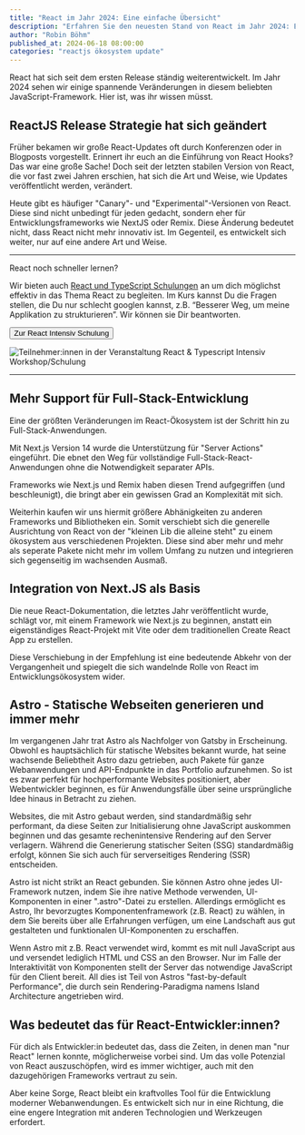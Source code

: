 ```yaml
---
title: "React im Jahr 2024: Eine einfache Übersicht"
description: "Erfahren Sie den neuesten Stand von React im Jahr 2024: Entwicklungen, Trends und die Zukunft der beliebtesten JavaScript-Bibliothek für Frontend-Entwicklung."
author: "Robin Böhm"
published_at: 2024-06-18 08:00:00
categories: "reactjs ökosystem update"
---
```

React hat sich seit dem ersten Release ständig weiterentwickelt.
Im Jahr 2024 sehen wir einige spannende Veränderungen in diesem beliebten JavaScript-Framework.
Hier ist, was ihr wissen müsst.

##  ReactJS Release Strategie hat sich geändert

Früher bekamen wir große React-Updates oft durch Konferenzen oder in Blogposts vorgestellt. Erinnert ihr euch an die Einführung von React Hooks? Das war eine große Sache! Doch seit der letzten stabilen Version von React, die vor fast zwei Jahren erschien, hat sich die Art und Weise, wie Updates veröffentlicht werden, verändert.

Heute gibt es häufiger "Canary"- und "Experimental"-Versionen von React. Diese sind nicht unbedingt für jeden gedacht, sondern eher für Entwicklungsframeworks wie NextJS oder Remix. Diese Änderung bedeutet nicht, dass React nicht mehr innovativ ist. Im Gegenteil, es entwickelt sich weiter, nur auf eine andere Art und Weise.

<hr>
<div class="workshop-hint text-center">
 <div class="h3">React noch schneller lernen?</div>
 <div class="row mb-2">
   <div class="col-xs-12 col-md-6">
     <p> Wir bieten auch <a target="_blank" href="https://workshops.de/seminare-schulungen-kurse/react-typescript?utm_source=reactjs_de&utm_campaign=tutorial&utm_medium=link&utm_content=text-article-top">React und TypeScript Schulungen</a>        an um dich möglichst effektiv in das Thema React zu begleiten. Im Kurs kannst Du die Fragen stellen, die Du nur
       schlecht googlen kannst, z.B. “Besserer Weg, um meine Applikation zu strukturieren”. Wir können sie Dir beantworten.
     </p>
     <p class="text-center">
       <a target="_blank" href="https://workshops.de/seminare-schulungen-kurse/react-typescript?utm_source=reactjs_de&utm_campaign=tutorial&utm_medium=button&utm_content=text-article-top">
         <button class="btn btn-danger">Zur React Intensiv Schulung</button>
       </a>
     </p>
   </div>
   <div class="col-xs-12 col-md-6">
     <img
     class="lazy img-fluid img-rounded"
     src="/shared/assets/img/placeholder-image.svg" alt="Teilnehmer:innen in der Veranstaltung React &amp; Typescript Intensiv Workshop/Schulung" data-src="workshops-attendees.png" data-srcset="workshops-attendees.png"
     />
   </div>
 </div>
</div>
<hr>

## Mehr Support für Full-Stack-Entwicklung

Eine der größten Veränderungen im React-Ökosystem ist der Schritt hin zu Full-Stack-Anwendungen.

Mit Next.js Version 14 wurde die  Unterstützung für "Server Actions" eingeführt.
Die ebnet den Weg für vollständige Full-Stack-React-Anwendungen ohne die Notwendigkeit separater APIs.

Frameworks wie Next.js und Remix haben diesen Trend aufgegriffen (und beschleunigt), die bringt aber ein gewissen Grad an Komplexität mit sich.

Weiterhin kaufen wir uns hiermit größere Abhänigkeiten zu anderen Frameworks und Bibliotheken ein. Somit verschiebt sich die generelle Ausrichtung von React von der "kleinen Lib die alleine steht" zu einem ökosystem aus verschiedenen Projekten. Diese sind aber mehr und mehr als seperate Pakete nicht mehr im vollem Umfang zu nutzen und integrieren sich gegenseitig im wachsenden Ausmaß.

## Integration von Next.JS als Basis

Die neue React-Dokumentation, die letztes Jahr veröffentlicht wurde, schlägt vor, mit einem Framework wie Next.js zu beginnen, anstatt ein eigenständiges React-Projekt mit Vite oder dem traditionellen Create React App zu erstellen.

Diese Verschiebung in der Empfehlung ist eine bedeutende Abkehr von der Vergangenheit und spiegelt die sich wandelnde Rolle von React im Entwicklungsökosystem wider.

## Astro - Statische Webseiten generieren und immer mehr

Im vergangenen Jahr trat Astro als Nachfolger von Gatsby in Erscheinung. Obwohl es hauptsächlich für statische Websites bekannt wurde, hat seine wachsende Beliebtheit Astro dazu getrieben, auch Pakete für ganze Webanwendungen und API-Endpunkte in das Portfolio aufzunehmen. So ist es zwar perfekt für hochperformante Websites positioniert, aber Webentwickler beginnen, es für Anwendungsfälle über seine ursprüngliche Idee hinaus in Betracht zu ziehen.

Websites, die mit Astro gebaut werden, sind standardmäßig sehr performant, da diese Seiten zur Initialisierung ohne JavaScript auskommen beginnen und das gesamte rechenintensive Rendering auf den Server verlagern. Während die Generierung statischer Seiten (SSG) standardmäßig erfolgt, können Sie sich auch für serverseitiges Rendering (SSR) entscheiden.

Astro ist nicht strikt an React gebunden. Sie können Astro ohne jedes UI-Framework nutzen, indem Sie ihre native Methode verwenden, UI-Komponenten in einer ".astro"-Datei zu erstellen. Allerdings ermöglicht es Astro, Ihr bevorzugtes Komponentenframework (z.B. React) zu wählen, in dem Sie bereits über alle Erfahrungen verfügen, um eine Landschaft aus gut gestalteten und funktionalen UI-Komponenten zu erschaffen.

Wenn Astro mit z.B. React verwendet wird, kommt es mit null JavaScript aus und versendet lediglich HTML und CSS an den Browser. Nur im Falle der Interaktivität von Komponenten stellt der Server das notwendige JavaScript für den Client bereit. All dies ist Teil von Astros "fast-by-default Performance", die durch sein Rendering-Paradigma namens Island Architecture angetrieben wird.


## Was bedeutet das für React-Entwickler:innen?
Für dich als Entwickler:in bedeutet das, dass die Zeiten, in denen man "nur React" lernen konnte, möglicherweise vorbei sind. Um das volle Potenzial von React auszuschöpfen, wird es immer wichtiger, auch mit den dazugehörigen Frameworks vertraut zu sein.

Aber keine Sorge, React bleibt ein kraftvolles Tool für die Entwicklung moderner Webanwendungen. Es entwickelt sich nur in eine Richtung, die eine engere Integration mit anderen Technologien und Werkzeugen erfordert.